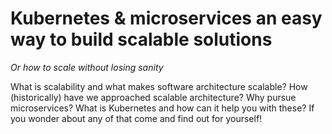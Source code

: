 # Kubernetes & microservices an easy way to build scalable solutions
_Or how to scale without losing sanity_

What is scalability and what makes software architecture scalable? How (historically) have we approached scalable architecture? Why pursue microservices? What is Kubernetes and how can it help you with these? If you wonder about any of that come and find out for yourself!
